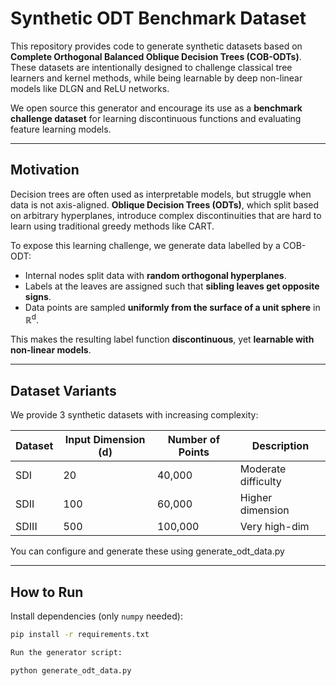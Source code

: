 # Synthetic ODT Benchmark Dataset

This repository provides code to generate synthetic datasets based on **Complete Orthogonal Balanced Oblique Decision Trees (COB-ODTs)**. These datasets are intentionally designed to challenge classical tree learners and kernel methods, while being learnable by deep non-linear models like DLGN and ReLU networks.

We open source this generator and encourage its use as a **benchmark challenge dataset** for learning discontinuous functions and evaluating feature learning models.

---

## Motivation

Decision trees are often used as interpretable models, but struggle when data is not axis-aligned. **Oblique Decision Trees (ODTs)**, which split based on arbitrary hyperplanes, introduce complex discontinuities that are hard to learn using traditional greedy methods like CART.

To expose this learning challenge, we generate data labelled by a COB-ODT:
- Internal nodes split data with **random orthogonal hyperplanes**.
- Labels at the leaves are assigned such that **sibling leaves get opposite signs**.
- Data points are sampled **uniformly from the surface of a unit sphere** in ℝ<sup>d</sup>.

This makes the resulting label function **discontinuous**, yet **learnable with non-linear models**.

---

## Dataset Variants

We provide 3 synthetic datasets with increasing complexity:

| Dataset | Input Dimension (d) | Number of Points | Description         |
|---------|---------------------|------------------|---------------------|
| SDI     | 20                  | 40,000           | Moderate difficulty |
| SDII    | 100                 | 60,000           | Higher dimension    |
| SDIII   | 500                 | 100,000          | Very high-dim       |

You can configure and generate these using generate_odt_data.py

---

## How to Run

Install dependencies (only `numpy` needed):

```bash
pip install -r requirements.txt

Run the generator script:

python generate_odt_data.py